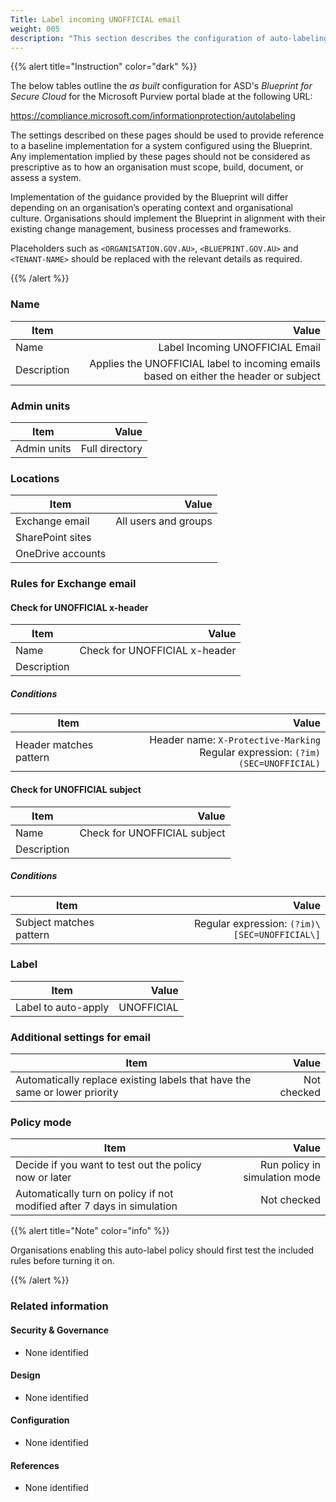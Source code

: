 ```yaml
---
Title: Label incoming UNOFFICIAL email
weight: 005
description: "This section describes the configuration of auto-labeling within Microsoft Purview associated with systems built according to guidance in ASD's Blueprint for Secure Cloud."
---
```


{{% alert title="Instruction" color="dark" %}}
 
The below tables outline the *as built* configuration for ASD's *Blueprint for Secure Cloud* for the Microsoft Purview portal blade at the following URL: 
 
https://compliance.microsoft.com/informationprotection/autolabeling
 
The settings described on these pages should be used to provide reference to a baseline implementation for a system configured using the Blueprint. Any implementation implied by these pages should not be considered as prescriptive as to how an organisation must scope, build, document, or assess a system.

Implementation of the guidance provided by the Blueprint will differ depending on an organisation’s operating context and organisational culture. Organisations should implement the Blueprint in alignment with their existing change management, business processes and frameworks.

Placeholders such as `<ORGANISATION.GOV.AU>`, `<BLUEPRINT.GOV.AU>` and `<TENANT-NAME>` should be replaced with the relevant details as required.
 
{{% /alert %}}

### Name

| Item        |                                                                                 Value |
| ----------- | ------------------------------------------------------------------------------------: |
| Name        |                                                       Label Incoming UNOFFICIAL Email |
| Description | Applies the UNOFFICIAL label to incoming emails based on either the header or subject |

### Admin units

| Item        |          Value |
| ----------- | -------------: |
| Admin units | Full directory |

### Locations

| Item              |                Value |
| ----------------- | -------------------: |
| Exchange email    | All users and groups |
| SharePoint sites  |                      |
| OneDrive accounts |                      |

### Rules for Exchange email

#### Check for UNOFFICIAL x-header

| Item        |                         Value |
| ----------- | ----------------------------: |
| Name        | Check for UNOFFICIAL x-header |
| Description |                               |

##### Conditions

| Item                   |                                                                              Value |
| ---------------------- | ---------------------------------------------------------------------------------: |
| Header matches pattern | Header name: `X-Protective-Marking`<br>Regular expression: `(?im)(SEC=UNOFFICIAL)` |

#### Check for UNOFFICIAL subject

| Item        |                        Value |
| ----------- | ---------------------------: |
| Name        | Check for UNOFFICIAL subject |
| Description |                              |

##### Conditions

| Item                    |                                         Value |
| ----------------------- | --------------------------------------------: |
| Subject matches pattern | Regular expression: `(?im)\[SEC=UNOFFICIAL\]` |

### Label

| Item                |      Value |
| ------------------- | ---------: |
| Label to auto-apply | UNOFFICIAL |

### Additional settings for email

| Item                                                                       |       Value |
| -------------------------------------------------------------------------- | ----------: |
| Automatically replace existing labels that have the same or lower priority | Not checked |

### Policy mode

| Item                                                                    |                         Value |
| ----------------------------------------------------------------------- | ----------------------------: |
| Decide if you want to test out the policy now or later                  | Run policy in simulation mode |
| Automatically turn on policy if not modified after 7 days in simulation |                   Not checked |

{{% alert title="Note" color="info" %}}

Organisations enabling this auto-label policy should first test the included rules before turning it on.

{{% /alert %}}

### Related information

#### Security & Governance

* None identified
  
#### Design

* None identified
  
#### Configuration

* None identified

#### References

* None identified